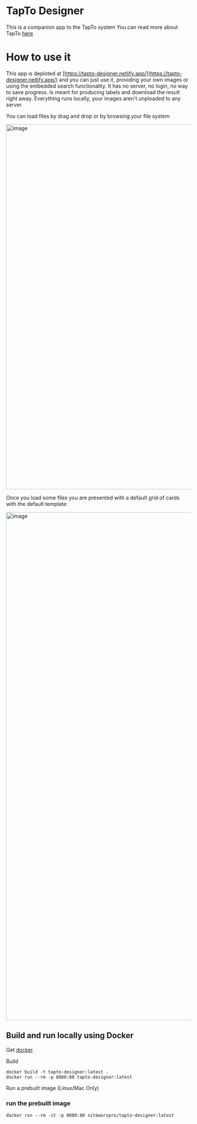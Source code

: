 # TapTo Designer

This is a companion app to the TapTo system
You can read more about TapTo [here](https://github.com/wizzomafizzo/tapto) 

# How to use it

This app is deploted at [https://tapto-designer.netlify.app/](https://tapto-designer.netlify.app/) and you can just use it, providing your own images or using the embedded search functionality.
It has no server, no login, no way to save progress.
Is meant for producing labels and download the result right away.
Everything runs locally, your images aren't unploaded to any server.

You can load files by drag and drop or by browsing your file system

<img width="993" alt="image" src="https://github.com/asturur/nfc-retro-label-printer/assets/1194048/73c39227-b0bf-4c88-ac58-a4209e46c31e">

Once you load some files you are presented with a default grid of cards with the default template:

<img width="1382" alt="image" src="https://github.com/asturur/nfc-retro-label-printer/assets/1194048/06ac2545-db43-47fb-a230-e725d595c1a5">

## Build and run locally using Docker

Get [docker](https://www.docker.com/)

Build
```shell
docker build -t tapto-designer:latest .
docker run --rm -p 8080:80 tapto-designer:latest 
```

Run a prebuilt image (Linux/Mac Only)
### run the prebuilt image
```shell
docker run --rm -it -p 8080:80 siteworxpro/tapto-designer:latest 
```
